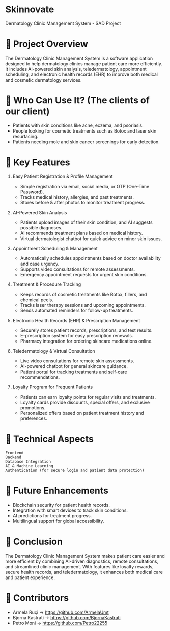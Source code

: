 # Skinnovate
Dermatology Clinic Management System - SAD Project

# 📌 Project Overview

The Dermatology Clinic Management System is a software application designed to help dermatology clinics manage patient care more efficiently. It includes AI-powered skin analysis, teledermatology, appointment scheduling, and electronic health records (EHR) to improve both medical and cosmetic dermatology services.

# 📌 Who Can Use It? (The clients of our client)

- Patients with skin conditions like acne, eczema, and psoriasis.
- People looking for cosmetic treatments such as Botox and laser skin resurfacing.
- Patients needing mole and skin cancer screenings for early detection.

# 📌 Key Features

1. Easy Patient Registration & Profile Management
     - Simple registration via email, social media, or OTP (One-Time Password).
     - Tracks medical history, allergies, and past treatments.
     - Stores before & after photos to monitor treatment progress.

2. AI-Powered Skin Analysis
     - Patients upload images of their skin condition, and AI suggests possible diagnoses.
     - AI recommends treatment plans based on medical history.
     - Virtual dermatologist chatbot for quick advice on minor skin issues.

3. Appointment Scheduling & Management
     - Automatically schedules appointments based on doctor availability and case urgency.
     - Supports video consultations for remote assessments.
     - Emergency appointment requests for urgent skin conditions.

4. Treatment & Procedure Tracking
     - Keeps records of cosmetic treatments like Botox, fillers, and chemical peels.
     - Tracks laser therapy sessions and upcoming appointments.
     - Sends automated reminders for follow-up treatments.

5. Electronic Health Records (EHR) & Prescription Management
     - Securely stores patient records, prescriptions, and test results.
     - E-prescription system for easy prescription renewals.
     - Pharmacy integration for ordering skincare medications online.

6. Teledermatology & Virtual Consultation
     - Live video consultations for remote skin assessments.
     - AI-powered chatbot for general skincare guidance.
     - Patient portal for tracking treatments and self-care recommendations.

7. Loyalty Program for Frequent Patients
     - Patients can earn loyalty points for regular visits and treatments.
     - Loyalty cards provide discounts, special offers, and exclusive promotions.
     - Personalized offers based on patient treatment history and preferences.

# 📌 Technical Aspects

    Frontend
    Backend
    Database Integration
    AI & Machine Learning
    Authentication (for secure login and patient data protection)

# 📌 Future Enhancements

- Blockchain security for patient health records.
- Integration with smart devices to track skin conditions.
- AI predictions for treatment progress.
- Multilingual support for global accessibility.

# 📌 Conclusion

The Dermatology Clinic Management System makes patient care easier and more efficient by combining AI-driven diagnostics, remote consultations, and streamlined clinic management. With features like loyalty rewards, secure health records, and teledermatology, it enhances both medical care and patient experience.

# 📌 Contributors

- Armela Ruçi -> https://github.com/ArmelaUmt
- Bjorna Kastrati -> https://github.com/BjornaKastrati
- Petro Moni -> https://github.com/Petro22255

